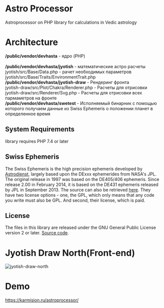 # Astro Processor
Astroprocessor on PHP library for calculations in Vedic astrology 

# Architecture
<strong>/public/vendor/devhasta</strong> - ядро (PHP) <br>
<br>
<strong>/public/vendor/devhasta/jyotish</strong> - математические астро расчеты <br>
 jyotish/src/Base/Data.php - рачет необходимых параметров <br>
 jyotish/src/Base/Traits/EnvironmentTrait.php<br>
<strong>/public/vendor/devhasta/jyotish-draw</strong> - Рендеринг фронта <br>
 jyotish-draw/src/Plot/Chakra/Renderer.php - Расчеты для отрисовки<br>
 jyotish-draw/src/Renderer/Svg.php - Расчеты для отрисовки всех пармаметров на фронте<br>
<strong>/public/vendor/devhasta/swetest</strong> - Исполняемый бинарник с помощью которого получаем данные из  Swiss Ephemeris о положении планет в определенное время 
 
 

 
## System Requirements
 library requires PHP 7.4 or later
 
## Swiss Ephemeris
The Swiss Ephemeris is the high precision ephemeris developed by [Astrodienst](http://www.astro.com/swisseph/swephinfo_e.htm), largely based upon the DExxx ephemerides from NASA's JPL. The original release in 1997 was based on the DE405/406 ephemeris. Since release 2.00 in February 2014, it is based on the DE431 ephemeris released by JPL in September 2013. The source can also be retrieved [here](http://www.astro.com/ftp/swisseph/).
They have two license options - one, the GPL, which only means that any code you write must also be GPL. And second, their license, which is paid.

## License
The files in this library are released under the GNU General Public License version 2 or later.
 [Source code](https://github.com/kunjara/jyotish ).

# Jyotish Draw North(Front-end)
![jyotish-draw-north](https://i.postimg.cc/yxz7vpxj/13-10-22-11-49-18.png)

# Demo
https://karmision.ru/astroprocessor/ 
